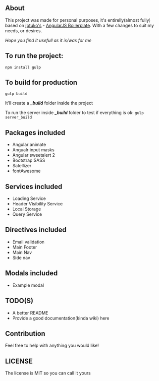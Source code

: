 ## About

This project was made for personal purposes, it's entirelly(almost fully) based on [jbtuko's](https://github.com/jbutko/) - [AngularJS Boilerplate](https://github.com/jbutko/AngularJS-Boilerplate). With a few changes to suit my needs, or desires.

*Hope you find it usefull as it is/was for me*

## To run the project:
`npm install
 gulp`

## To build for production
`gulp build`

It'll create a ***_build*** folder inside the project

To run the server inside ***_build*** folder to test if everything is ok: 
`gulp server_build`

## Packages included
- Angular animate
- Angualr input masks
- Angular sweetalert 2
- Bootstrap SASS
- Satellizer
- fontAwesome

## Services included
- Loading Service
- Header Visibility Service
- Local Storage
- Query Service

## Directives included
- Email validation
- Main Footer
- Main Nav
- Side nav

## Modals included
- Example modal

## TODO(S)
- A better README
- Provide a good documentation(kinda wiki) here

## Contribution

Feel free to help with anything you would like!

## LICENSE

The license is MIT so you can call it yours

